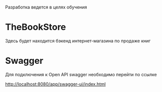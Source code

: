 Разработка ведется в целях обучения

# TheBookStore
Здесь будет находится бэкенд интернет-магазина по продаже книг 

# Swagger
Для подключения к Open API swagger необходимо перейти по ссылке

<http://localhost:8080/app/swagger-ui/index.html>
